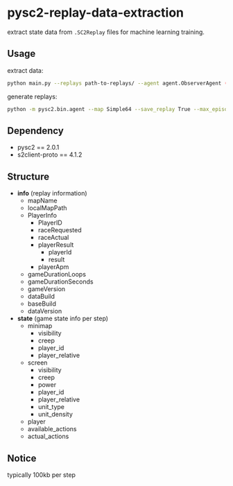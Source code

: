 # pysc2-replay-data-extraction

extract state data from `.SC2Replay` files for machine learning training.

## Usage

extract data:

```bash
python main.py --replays path-to-replays/ --agent agent.ObserverAgent (on Linux)
```

generate replays:

```bash
python -m pysc2.bin.agent --map Simple64 --save_replay True --max_episodes 1 --parallel 8 (on Linux)
```

## Dependency

- pysc2 == 2.0.1
- s2client-proto == 4.1.2

## Structure

- **info** (replay information)
  - mapName
  - localMapPath
  - PlayerInfo
    - PlayerID
    - raceRequested
    - raceActual
    - playerResult
      - playerId
      - result
    - playerApm
  - gameDurationLoops
  - gameDurationSeconds
  - gameVersion
  - dataBuild
  - baseBuild
  - dataVersion
- **state** (game state info per step)
  - minimap
    - visibility
    - creep
    - player_id
    - player_relative
  - screen
    - visibility
    - creep
    - power
    - player_id
    - player_relative
    - unit_type
    - unit_density
  - player
  - available_actions
  - actual_actions

## Notice

typically 100kb per step
